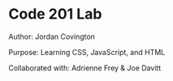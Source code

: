 # Code 201 Lab

Author: Jordan Covington

Purpose: Learning CSS, JavaScript, and HTML

Collaborated with: Adrienne Frey & Joe Davitt
